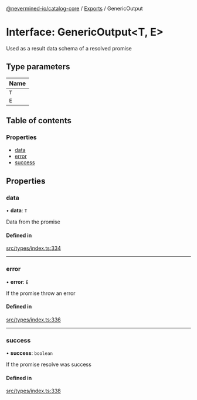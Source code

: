 [@nevermined-io/catalog-core](../README.md) / [Exports](../modules.md) / GenericOutput

# Interface: GenericOutput<T, E\>

Used as a result data schema of a resolved promise

## Type parameters

| Name |
| :------ |
| `T` |
| `E` |

## Table of contents

### Properties

- [data](GenericOutput.md#data)
- [error](GenericOutput.md#error)
- [success](GenericOutput.md#success)

## Properties

### data

• **data**: `T`

Data from the promise

#### Defined in

[src/types/index.ts:334](https://github.com/nevermined-io/components-catalog/blob/9dc93ea/lib/src/types/index.ts#L334)

___

### error

• **error**: `E`

If the promise throw an error

#### Defined in

[src/types/index.ts:336](https://github.com/nevermined-io/components-catalog/blob/9dc93ea/lib/src/types/index.ts#L336)

___

### success

• **success**: `boolean`

If the promise resolve was success

#### Defined in

[src/types/index.ts:338](https://github.com/nevermined-io/components-catalog/blob/9dc93ea/lib/src/types/index.ts#L338)
